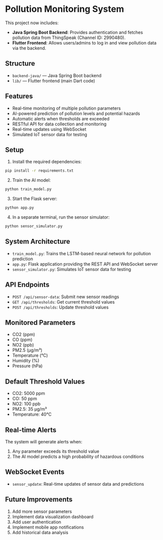 # Pollution Monitoring System

This project now includes:

- **Java Spring Boot Backend**: Provides authentication and fetches pollution data from ThingSpeak (Channel ID: 2990480).
- **Flutter Frontend**: Allows users/admins to log in and view pollution data via the backend.

## Structure
- `backend-java/` — Java Spring Boot backend
- `lib/` — Flutter frontend (main Dart code)

## Features

- Real-time monitoring of multiple pollution parameters
- AI-powered prediction of pollution levels and potential hazards
- Automatic alerts when thresholds are exceeded
- RESTful API for data collection and monitoring
- Real-time updates using WebSocket
- Simulated IoT sensor data for testing

## Setup

1. Install the required dependencies:
```bash
pip install -r requirements.txt
```

2. Train the AI model:
```bash
python train_model.py
```

3. Start the Flask server:
```bash
python app.py
```

4. In a separate terminal, run the sensor simulator:
```bash
python sensor_simulator.py
```

## System Architecture

- `train_model.py`: Trains the LSTM-based neural network for pollution prediction
- `app.py`: Flask application providing the REST API and WebSocket server
- `sensor_simulator.py`: Simulates IoT sensor data for testing

## API Endpoints

- `POST /api/sensor-data`: Submit new sensor readings
- `GET /api/thresholds`: Get current threshold values
- `POST /api/thresholds`: Update threshold values

## Monitored Parameters

- CO2 (ppm)
- CO (ppm)
- NO2 (ppb)
- PM2.5 (µg/m³)
- Temperature (°C)
- Humidity (%)
- Pressure (hPa)

## Default Threshold Values

- CO2: 5000 ppm
- CO: 50 ppm
- NO2: 100 ppb
- PM2.5: 35 µg/m³
- Temperature: 40°C

## Real-time Alerts

The system will generate alerts when:
1. Any parameter exceeds its threshold value
2. The AI model predicts a high probability of hazardous conditions

## WebSocket Events

- `sensor_update`: Real-time updates of sensor data and predictions

## Future Improvements

1. Add more sensor parameters
2. Implement data visualization dashboard
3. Add user authentication
4. Implement mobile app notifications
5. Add historical data analysis 